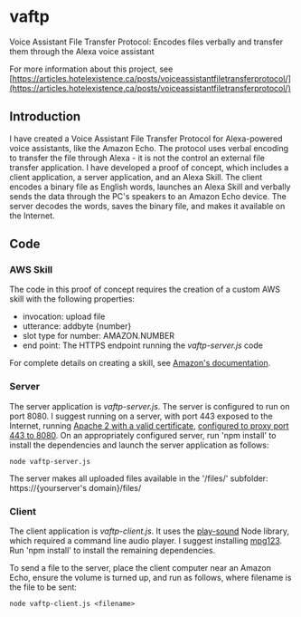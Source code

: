 # vaftp
Voice Assistant File Transfer Protocol: Encodes files verbally and transfer them through the Alexa voice assistant

For more information about this project, see [https://articles.hotelexistence.ca/posts/voiceassistantfiletransferprotocol/](https://articles.hotelexistence.ca/posts/voiceassistantfiletransferprotocol/)

## Introduction

I have created a Voice Assistant File Transfer Protocol for Alexa-powered voice assistants, like the Amazon Echo.  The protocol uses verbal encoding to transfer the file through Alexa - it is not the control an external file transfer application.  I have developed a proof of concept, which includes a client application, a server application, and an Alexa Skill.  The client encodes a binary file as English words, launches an Alexa Skill and verbally sends the data through the PC's speakers to an Amazon Echo device.  The server decodes the words, saves the binary file, and makes it available on the Internet.

## Code

### AWS Skill

The code in this proof of concept requires the creation of a custom AWS skill with the following properties:
- invocation: upload file
- utterance: addbyte {number}
- slot type for number: AMAZON.NUMBER
- end point: The HTTPS endpoint running the *vaftp-server.js* code 

For complete details on creating a skill, see [Amazon's documentation](https://developer.amazon.com/en-US/docs/alexa/custom-skills/steps-to-build-a-custom-skill.html).

### Server

The server application is *vaftp-server.js*.  The server is configured to run on port 8080.  I suggest running on a server, with port 443 exposed to the Internet, running [Apache 2 with a valid certificate](https://www.digitalocean.com/community/tutorials/how-to-secure-apache-with-let-s-encrypt-on-ubuntu-20-04), [configured to proxy port 443 to 8080](https://blog.cloudboost.io/get-apache-and-node-working-together-on-the-same-domain-with-javascript-ajax-requests-39db51959b79).  On an appropriately configured server, run 'npm install' to install the dependencies and launch the server application as follows:

```
node vaftp-server.js
```

The server makes all uploaded files available in the '/files/' subfolder:
https://{yourserver's domain}/files/

### Client

The client application is *vaftp-client.js*.  It uses the [play-sound](https://github.com/shime/play-sound) Node library, which required a command line audio player.  I suggest installing [mpg123](https://www.mpg123.de/).  Run 'npm install' to install the remaining dependencies.

To send a file to the server, place the client computer near an Amazon Echo, ensure the volume is turned up, and run as follows, where filename is the file to be sent:
```
node vaftp-client.js <filename>
```
